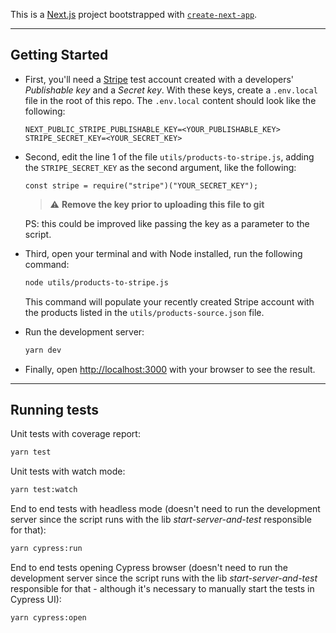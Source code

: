 This is a [Next.js](https://nextjs.org/) project bootstrapped with [`create-next-app`](https://github.com/vercel/next.js/tree/canary/packages/create-next-app).

---

## Getting Started

- First, you'll need a [Stripe](https://stripe.com/en-br) test account created with a developers' _Publishable key_ and a _Secret key_. With these keys, create a `.env.local` file in the root of this repo. The `.env.local` content should look like the following:

  ```
  NEXT_PUBLIC_STRIPE_PUBLISHABLE_KEY=<YOUR_PUBLISHABLE_KEY>
  STRIPE_SECRET_KEY=<YOUR_SECRET_KEY>
  ```

- Second, edit the line 1 of the file `utils/products-to-stripe.js`, adding the `STRIPE_SECRET_KEY` as the second argument, like the following:

  ```
  const stripe = require("stripe")("YOUR_SECRET_KEY");
  ```

  > :warning: **Remove the key prior to uploading this file to git**

  PS: this could be improved like passing the key as a parameter to the script.

- Third, open your terminal and with Node installed, run the following command:

  ```bash
  node utils/products-to-stripe.js
  ```

  This command will populate your recently created Stripe account with the products listed in the `utils/products-source.json` file.

- Run the development server:

  ```bash
  yarn dev
  ```

- Finally, open [http://localhost:3000](http://localhost:3000) with your browser to see the result.

---

## Running tests

Unit tests with coverage report:

```bash
yarn test
```

Unit tests with watch mode:

```bash
yarn test:watch
```

End to end tests with headless mode (doesn't need to run the development server since the script runs with the lib _start-server-and-test_ responsible for that):

```bash
yarn cypress:run
```

End to end tests opening Cypress browser (doesn't need to run the development server since the script runs with the lib _start-server-and-test_ responsible for that - although it's necessary to manually start the tests in Cypress UI):

```bash
yarn cypress:open
```
